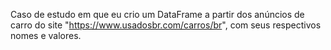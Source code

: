 Caso de estudo em que eu crio um DataFrame a partir dos anúncios de carro do site "https://www.usadosbr.com/carros/br", com seus respectivos
nomes e valores.
